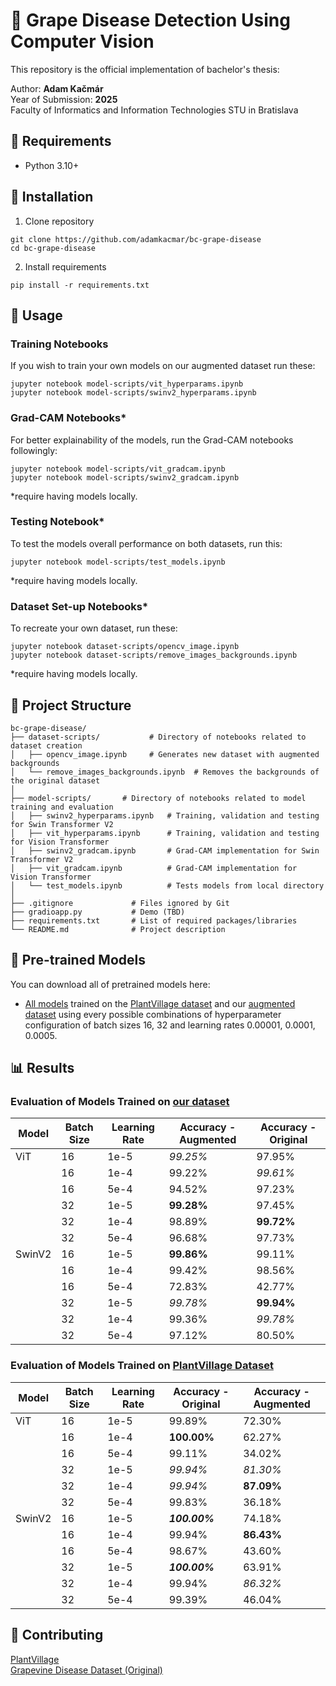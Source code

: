 # 🍇 Grape Disease Detection Using Computer Vision

This repository is the official implementation of bachelor's thesis:

Author: **Adam Kačmár**<br />
Year of Submission: **2025**<br />
Faculty of Informatics and Information Technologies STU in Bratislava

## 🧰 Requirements
- Python 3.10+

## 🔧 Installation

1. Clone repository

```setup
git clone https://github.com/adamkacmar/bc-grape-disease
cd bc-grape-disease
```

2. Install requirements

```setup
pip install -r requirements.txt
```

## 🚀 Usage

### Training Notebooks
If you wish to train your own models on our augmented dataset run these:

```setup
jupyter notebook model-scripts/vit_hyperparams.ipynb
jupyter notebook model-scripts/swinv2_hyperparams.ipynb
```

### Grad-CAM Notebooks*
For better explainability of the models, run the Grad-CAM notebooks followingly:
```setup
jupyter notebook model-scripts/vit_gradcam.ipynb
jupyter notebook model-scripts/swinv2_gradcam.ipynb
```
*require having models locally.

### Testing Notebook*
To test the models overall performance on both datasets, run this:

```setup
jupyter notebook model-scripts/test_models.ipynb
```

*require having models locally.

### Dataset Set-up Notebooks*
To recreate your own dataset, run these:

```setup
jupyter notebook dataset-scripts/opencv_image.ipynb
jupyter notebook dataset-scripts/remove_images_backgrounds.ipynb
```

*require having models locally.

## 🧱 Project Structure

```
bc-grape-disease/              
├── dataset-scripts/           # Directory of notebooks related to dataset creation
│   ├── opencv_image.ipynb     # Generates new dataset with augmented backgrounds
│   └── remove_images_backgrounds.ipynb  # Removes the backgrounds of the original dataset
│
├── model-scripts/       # Directory of notebooks related to model training and evaluation
│   ├── swinv2_hyperparams.ipynb   # Training, validation and testing for Swin Transformer V2
│   ├── vit_hyperparams.ipynb      # Training, validation and testing for Vision Transformer
│   ├── swinv2_gradcam.ipynb       # Grad-CAM implementation for Swin Transformer V2
│   ├── vit_gradcam.ipynb          # Grad-CAM implementation for Vision Transformer
│   └── test_models.ipynb          # Tests models from local directory
│
├── .gitignore             # Files ignored by Git
├── gradioapp.py           # Demo (TBD)
├── requirements.txt       # List of required packages/libraries
└── README.md              # Project description
```

## 🧠 Pre-trained Models

You can download all of pretrained models here:

- [All models](https://drive.google.com/drive/folders/1bkEkagiUx0bZNSwiMkbKZYmIFzydIP7A?usp=sharing) trained on the [PlantVillage dataset](https://www.kaggle.com/datasets/abdallahalidev/plantvillage-dataset) and our [augmented dataset](https://www.kaggle.com/datasets/adamkacmar/augmented-grape-leaf-disease-dataset) using every possible combinations of hyperparameter configuration of batch sizes 16, 32 and learning rates 0.00001, 0.0001, 0.0005.  

## 📊 Results

### Evaluation of Models Trained on [our dataset](https://www.kaggle.com/datasets/adamkacmar/augmented-grape-leaf-disease-dataset)

| Model   | Batch Size | Learning Rate | Accuracy - Augmented | Accuracy - Original |
|---------|------------|----------------|-----------------------|----------------------|
| ViT     | 16         | 1e-5           | *99.25%*              | 97.95%               |
|         | 16         | 1e-4           | 99.22%                | *99.61%*             |
|         | 16         | 5e-4           | 94.52%                | 97.23%               |
|         | 32         | 1e-5           | **99.28%**            | 97.45%               |
|         | 32         | 1e-4           | 98.89%                | **99.72%**           |
|         | 32         | 5e-4           | 96.68%                | 97.73%               |
| SwinV2  | 16         | 1e-5           | **99.86%**            | 99.11%               |
|         | 16         | 1e-4           | 99.42%                | 98.56%               |
|         | 16         | 5e-4           | 72.83%                | 42.77%               |
|         | 32         | 1e-5           | *99.78%*              | **99.94%**           |
|         | 32         | 1e-4           | 99.36%                | *99.78%*             |
|         | 32         | 5e-4           | 97.12%                | 80.50%               |


### Evaluation of Models Trained on [PlantVillage Dataset](https://www.kaggle.com/datasets/abdallahalidev/plantvillage-dataset)

| Model   | Batch Size | Learning Rate | Accuracy - Original | Accuracy - Augmented |
|---------|------------|----------------|----------------------|-----------------------|
| ViT     | 16         | 1e-5           | 99.89%               | 72.30%                |
|         | 16         | 1e-4           | **100.00%**          | 62.27%                |
|         | 16         | 5e-4           | 99.11%               | 34.02%                |
|         | 32         | 1e-5           | *99.94%*             | *81.30%*              |
|         | 32         | 1e-4           | *99.94%*             | **87.09%**            |
|         | 32         | 5e-4           | 99.83%               | 36.18%                |
| SwinV2  | 16         | 1e-5           | ***100.00%***        | 74.18%                |
|         | 16         | 1e-4           | 99.94%               | **86.43%**            |
|         | 16         | 5e-4           | 98.67%               | 43.60%                |
|         | 32         | 1e-5           | ***100.00%***        | 63.91%                |
|         | 32         | 1e-4           | 99.94%               | *86.32%*              |
|         | 32         | 5e-4           | 99.39%               | 46.04%                |


## 👷 Contributing

[PlantVillage](https://www.kaggle.com/datasets/abdallahalidev/plantvillage-dataset)  
[Grapevine Disease Dataset (Original)](https://www.kaggle.com/datasets/rm1000/grape-disease-dataset-original)
